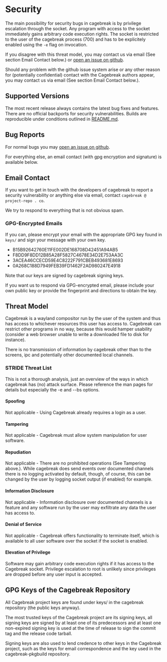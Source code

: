 # Security

The main possibility for security bugs in cagebreak is by privilege
escalation through the socket. Any program with access to the socket
immediately gains arbitrary code execution rights. The socket
is restricted to the user of the cagebreak process (700) and has to
be explicitely enabled using the `-e` flag on invocation.

If you disagree with this threat model, you may contact us via email (See
section Email Contact below.) or [open an issue on github](https://github.com/project-repo/cagebreak/issues/new).

Should any problem with the github issue system arise or any other reason
for (potentially confidential) contact with the Cagebreak authors appear,
you may contact us via email (See section Email Contact below.).

## Supported Versions

The most recent release always contains the latest bug fixes and features.
There are no official backports for security vulnerabilities.
Builds are reproducible under conditions outlined in [README.md](README.md).

## Bug Reports

For normal bugs you may [open an issue on github](https://github.com/project-repo/cagebreak/issues/new).

For everything else, an email contact (with gpg encryption and signature)
is available below.

## Email Contact

If you want to get in touch with the developers of cagebreak to report
a security vulnerability or anything else via email, contact
`cagebreak @ project-repo . co`.

We try to respond to everything that is not obvious spam.

### GPG-Encrypted Emails

If you can, please encrypt your email with the appropriate GPG key found
in `keys/` and sign your message with your own key.

* B15B92642760E11FE002DE168708D42451A94AB5
* F8DD9F8DD12B85A28F5827C4678E34D2E753AA3C
* 3ACEA46CCECD59E4C8222F791CBEB493681E8693
* 0A268C188D7949FEB39FD1462F2AD980247E4918

Note that our keys are signed by cagebreak signing keys.

If you want us to respond via GPG-encrypted email, please include your own
public key or provide the fingerprint and directions to obtain the key.

## Threat Model

Cagebreak is a wayland compositor run by the user of the system
and thus has access to whichever resources this user has access to.
Cagebreak can restrict other programs in no way, because this would hamper
usability (consider a web browser unable to write a downloaded file to disk
for instance).

There is no transmission of information by cagebreak other than to the
screens, ipc and potentially other documented local channels.

### STRIDE Threat List

This is not a thorough analysis, just an overview of the ways in which cagebreak
has (no) attack surface. Please reference the man pages for details but especially
the -e and --bs options.

#### Spoofing

Not applicable - Using Cagebreak already requires a login as a user.

#### Tampering

Not applicable - Cagebreak must allow system manipulation for user software.

#### Repudiation

Not applicable - There are no prohibited operations (See Tampering above.).
While cagebreak does send events over documented channels there is no logging
activated by default, though, of course, this can be changed by the user
by logging socket output (if enabled) for example.

#### Information Disclosure

Not applicable - Information disclosure over documented channels is a feature
and any software run by the user may exfiltrate any data the user has access to.

#### Denial of Service

Not applicable - Cagebreak offers functionality to terminate itself, which is
available to all user software over the socket if the socket is enabled.

#### Elevation of Privilege

Software may gain arbitrary code execution rights if it has access to the
Cagebreak socket. Privilege escalation to root is unlikely since privileges
are dropped before any user input is accepted.

## GPG Keys of the Cagebreak Repository

All Cagebreak project keys are found under keys/ in the cagebreak
repository (the public keys anyway).

The most trusted keys of the Cagebreak project are its signing keys,
all signing keys are signed by at least one of its predecessors and at
least one non-expired signing key is used at the time of release to
sign the commit tag and the release code tarball.

Signing keys are also used to lend credence to other keys in the Cagebreak
project, such as the keys for email correspondence and the key used in the
cagebreak-pkgbuild repository.

